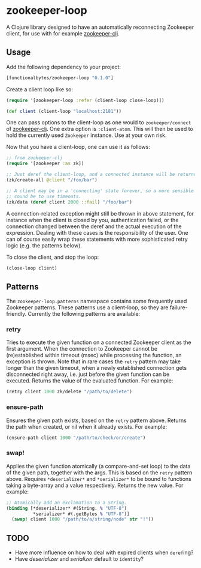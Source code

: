 # zookeeper-loop

A Clojure library designed to have an automatically reconnecting Zookeeper client, for use with for example [zookeeper-clj](https://github.com/liebke/zookeeper-clj).

## Usage

Add the following dependency to your project:

```clojure
[functionalbytes/zookeeper-loop "0.1.0"]
```

Create a client loop like so:

```clojure
(require '[zookeeper-loop :refer (client-loop close-loop)])

(def client (client-loop "localhost:2181"))
```

One can pass options to the client-loop as one would to `zookeeper/connect` of [zookeeper-clj](#). One extra option is `:client-atom`. This will then be used to hold the currently used `Zookeeper` instance. Use at your own risk.

Now that you have a client-loop, one can use it as follows:

```clojure
;; from zookeeper-clj
(require '[zookeeper :as zk])

;; Just deref the client-loop, and a connected instance will be returned.
(zk/create-all @client "/foo/bar")

;; A client may be in a 'connecting' state forever, so a more sensible approach
;; cound be to use timeouts.
(zk/data (deref client 2000 ::fail) "/foo/bar")
```

A connection-related exception might still be thrown in above statement, for instance when the client is closed by you, authentication failed, or the connection changed between the deref and the actual execution of the expression. Dealing with these cases is the responsibility of the user. One can of course easily wrap these statements with more sophisticated retry logic (e.g. the patterns below).

To close the client, and stop the loop:

```clojure
(close-loop client)
```


## Patterns

The `zookeeper-loop.patterns` namespace contains some frequently used Zookeeper patterns. These patterns use a client-loop, so they are failure-friendly. Currently the following patterns are available:

### retry

Tries to execute the given function on a connected Zookeeper client as the first argument. When the connection to Zookeeper cannot be (re)established within timeout (msec) while processing the function, an exception is thrown. Note that in rare cases the `retry` pattern may take longer than the given timeout, when a newly established connection gets disconnected right away, i.e. just before the given function can be executed. Returns the value of the evaluated function. For example:

```clojure
(retry client 1000 zk/delete "/path/to/delete")
```

### ensure-path

Ensures the given path exists, based on the `retry` pattern above. Returns the path when created, or nil when it already exists. For example:

```clojure
(ensure-path client 1000 "/path/to/check/or/create")
```

### swap!

Applies the given function atomically (a compare-and-set loop) to the data of the given path, together with the args. This is based on the `retry` pattern above. Requires `*deserializer*` and `*serializer*` to be bound to functions taking a byte-array and a value respectively. Returns the new value. For example:

```clojure
;; Atomically add an exclamation to a String.
(binding [*deserializer* #(String. % "UTF-8")
          *serializer* #(.getBytes % "UTF-8")]
  (swap! client 1000 "/path/to/a/string/node" str "!"))
```


## TODO

* Have more influence on how to deal with expired clients when `deref`ing?
* Have *deserializer* and *serializer* default to `identity`?
